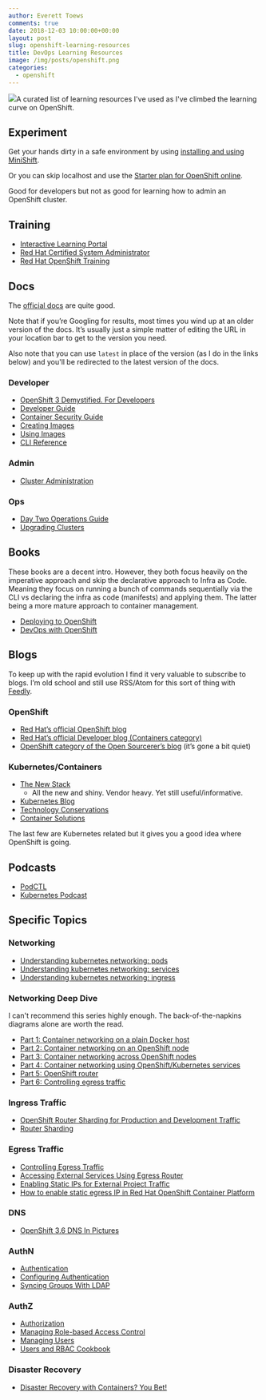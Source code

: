 ```yaml
---
author: Everett Toews
comments: true
date: 2018-12-03 10:00:00+00:00
layout: post
slug: openshift-learning-resources
title: DevOps Learning Resources
image: /img/posts/openshift.png
categories:
  - openshift
---
```

<img class="img-right" src="{{ page.image }}"/>A curated list of learning resources I've used as I've climbed the learning curve on OpenShift.

<!--more-->

## Experiment

Get your hands dirty in a safe environment by using [installing and using MiniShift](https://docs.openshift.org/latest/minishift/index.html).

Or you can skip localhost and use the [Starter plan for OpenShift online](https://www.openshift.com/products/online/).

Good for developers but not as good for learning how to admin an OpenShift cluster.

## Training

* [Interactive Learning Portal](https://learn.openshift.com/)
* [Red Hat Certified System Administrator](https://www.redhat.com/en/services/certification/rhcsa)
* [Red Hat OpenShift Training](https://www.redhat.com/en/services/training/courses-by-curriculum#OpenShift)

## Docs

The [official docs](https://docs.openshift.com/container-platform/latest/welcome/index.html) are quite good.

Note that if you’re Googling for results, most times you wind up at an older version of the docs. It’s usually just a simple matter of editing the URL in your location bar to get to the version you need.

Also note that you can use `latest` in place of the version (as I do in the links below) and you'll be redirected to the latest version of the docs.

### Developer

* [OpenShift 3 Demystified. For Developers](http://platform.deloitte.com.au/articles/2017/openshift-3-demystified-for-developers/)
* [Developer Guide](https://docs.openshift.com/container-platform/latest/dev_guide/index.html)
* [Container Security Guide](https://docs.openshift.com/container-platform/latest/security/index.html)
* [Creating Images](https://docs.openshift.com/container-platform/latest/creating_images/index.html)
* [Using Images](https://docs.openshift.com/container-platform/latest/using_images/index.html)
* [CLI Reference](https://docs.openshift.com/container-platform/latest/cli_reference/index.html)

### Admin

* [Cluster Administration](https://docs.openshift.com/container-platform/latest/admin_guide/index.html)

### Ops

* [Day Two Operations Guide](https://docs.openshift.com/container-platform/latest/day_two_guide/index.html)
* [Upgrading Clusters](https://docs.openshift.com/container-platform/latest/upgrading/index.html)

## Books

These books are a decent intro. However, they both focus heavily on the imperative approach and skip the declarative approach to Infra as Code. Meaning they focus on running a bunch of commands sequentially via the CLI vs declaring the infra as code (manifests) and applying them. The latter being a more mature approach to container management.

* [Deploying to OpenShift](https://www.openshift.com/deploying-to-openshift/)
* [DevOps with OpenShift](https://www.openshift.com/devops-with-openshift/)

## Blogs

To keep up with the rapid evolution I find it very valuable to subscribe to blogs. I’m old school and still use RSS/Atom for this sort of thing with [Feedly](https://feedly.com/).

### OpenShift

* [Red Hat’s official OpenShift blog](https://blog.openshift.com/)
* [Red Hat’s official Developer blog (Containers category)](https://developers.redhat.com/blog/category/topics/containers/)
* [OpenShift category of the Open Sourcerer’s blog](http://www.opensourcerers.org/category/paas/openshift/) (it’s gone a bit quiet)

### Kubernetes/Containers

* [The New Stack](https://thenewstack.io/)
  * All the new and shiny. Vendor heavy. Yet still useful/informative.
* [Kubernetes Blog](https://kubernetes.io/blog/)
* [Technology Conservations](https://technologyconversations.com/)
* [Container Solutions](https://container-solutions.com/blog/)

The last few are Kubernetes related but it gives you a good idea where OpenShift is going.

## Podcasts

* [PodCTL](https://blog.openshift.com/tag/podctl/)
* [Kubernetes Podcast](https://kubernetespodcast.com/)

## Specific Topics

### Networking

* [Understanding kubernetes networking: pods](https://medium.com/google-cloud/understanding-kubernetes-networking-pods-7117dd28727)
* [Understanding kubernetes networking: services](https://medium.com/google-cloud/understanding-kubernetes-networking-services-f0cb48e4cc82)
* [Understanding kubernetes networking: ingress](https://medium.com/google-cloud/understanding-kubernetes-networking-ingress-1bc341c84078)

### Networking Deep Dive

I can't recommend this series highly enough. The back-of-the-napkins diagrams alone are worth the read.

* [Part 1: Container networking on a plain Docker host](http://www.opensourcerers.org/openshift-3-1-networking-from-a-containerworkload-point-of-view-part-1-container-networking-on-a-plain-docker-host/)
* [Part 2: Container networking on an OpenShift node](http://www.opensourcerers.org/openshift-networking-from-a-containerworkload-point-of-view-part-2-container-networking-on-an-openshift-node/)
* [Part 3: Container networking across OpenShift nodes](http://www.opensourcerers.org/openshift-networking-from-a-containerworkload-point-of-view-part-3-container-networking-across-openshift-nodes/)
* [Part 4: Container networking using OpenShift/Kubernetes services](http://www.opensourcerers.org/openshift-networking-from-a-containerworkload-point-of-view-part-3-container-networking-using-openshiftkubernetes-services/)
* [Part 5: OpenShift router](http://www.opensourcerers.org/openshift-networking-from-a-containerworkload-point-of-view-part-5-openshift-router/)
* [Part 6: Controlling egress traffic](http://www.opensourcerers.org/openshift-networking-from-a-containerworkload-point-of-view-part-6-controlling-egress-traffic/)

### Ingress Traffic

* [OpenShift Router Sharding for Production and Development Traffic](https://blog.openshift.com/openshift-router-sharding-for-production-and-development-traffic/)
* [Router Sharding](https://docs.openshift.com/container-platform/3.9/architecture/networking/routes.html#router-sharding)

### Egress Traffic

* [Controlling Egress Traffic](https://docs.openshift.com/container-platform/3.9/admin_guide/managing_networking.html#admin-guide-controlling-egress-traffic)
* [Accessing External Services Using Egress Router](https://blog.openshift.com/accessing-external-services-using-egress-router/)
* [Enabling Static IPs for External Project Traffic](https://docs.openshift.com/container-platform/3.9/admin_guide/managing_networking.html#enabling-static-ips-for-external-project-traffic)
* [How to enable static egress IP in Red Hat OpenShift Container Platform](https://www.redhat.com/en/blog/how-enable-static-egress-ip-red-hat-openshift-container-platform)

### DNS

* [OpenShift 3.6 DNS In Pictures](https://zwischenzugs.com/2017/10/21/openshift-3-6-dns-in-pictures/)

### AuthN

* [Authentication](https://docs.openshift.com/container-platform/latest/architecture/additional_concepts/authentication.html)
* [Configuring Authentication](https://docs.openshift.com/container-platform/latest/install_config/configuring_authentication.html)
* [Syncing Groups With LDAP](https://docs.openshift.com/container-platform/latest/install_config/syncing_groups_with_ldap.html)

### AuthZ

* [Authorization](https://docs.openshift.com/container-platform/latest/architecture/additional_concepts/authorization.html)
* [Managing Role-based Access Control](https://docs.openshift.com/container-platform/latest/admin_guide/manage_rbac.html)
* [Managing Users](https://docs.openshift.com/container-platform/latest/admin_guide/manage_users.html)
* [Users and RBAC Cookbook](https://github.com/openshift-evangelists/openshift-cookbook/tree/master/users-and-role-based-access-control)

### Disaster Recovery

* [Disaster Recovery with Containers? You Bet!](https://keithtenzer.com/2018/03/21/disaster-recovery-with-containers-you-bet/)
